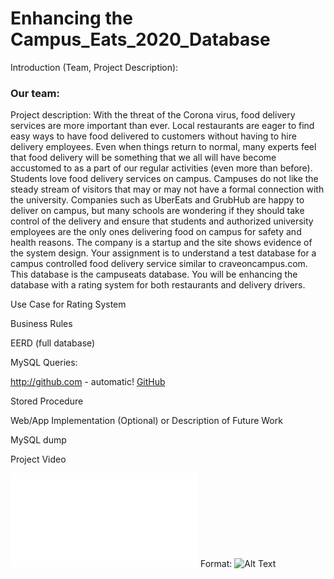 # Enhancing the Campus_Eats_2020_Database
Introduction (Team, Project Description): 

### Our team:
Project description:
With the threat of the Corona virus, food delivery services are more important than ever.  Local restaurants are eager to find easy ways to have food delivered to customers without having to hire delivery employees. Even when things return to normal, many experts feel that food delivery will be something that we all will have become accustomed to as a part of our regular activities (even more than before).  
Students love food delivery services on campus.  Campuses do not like the steady stream of visitors that may or  may not have a formal connection with the university.  Companies such as UberEats and GrubHub are happy to deliver on campus, but many schools are wondering if they should take control of the delivery and ensure that students and authorized university employees are the only ones delivering food on campus for safety and health reasons.
The company is a startup and  the site shows evidence of the system design.  Your assignment is to understand a test database for a campus controlled food delivery service similar to craveoncampus.com.  This database is the campuseats database.  You will be enhancing the database with a rating system for both restaurants and delivery drivers.  

Use Case for Rating System

Business Rules

EERD (full database)

MySQL Queries:

http://github.com - automatic!
[GitHub](http://github.com)

Stored Procedure

Web/App Implementation (Optional) or Description of Future Work

MySQL dump

Project Video

![GitHub Logo](User-roles-access.sql)
Format: ![Alt Text](url)
